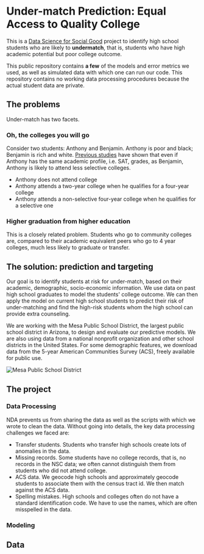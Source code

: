 # Under-match Prediction: Equal Access to Quality College
This is a [Data Science for Social Good](www.dssg.io) project to identify high school students who are likely to **undermatch**, that is, students who have high academic potential but poor college outcome.

This public repository contains **a few** of the models and error metrics we used, as well as simulated data with which one can run our code. This repository contains no working data processing procedures because the actual student data are private. 

## The problems
Under-match has two facets. 

### Oh, the colleges you will go
Consider two students: Anthony and Benjamin. Anthony is poor and black; Benjamin is rich and white. [Previous studies](http://www.brookings.edu/~/media/projects/bpea/spring%202013/2013a_hoxby.pdf) have shown that even if Anthony has the same academic profile, i.e. SAT, grades, as Benjamin, Anthony is likely to attend less selective colleges.

- Anthony does not attend college
- Anthony attends a two-year college when he qualifies for a four-year college
- Anthony attends a non-selective four-year college when he qualifies for a selective one

### Higher graduation from higher education
This is a closely related problem. Students who go to community colleges are, compared to their academic equivalent peers who go to 4 year colleges, much less likely to graduate or transfer. 

## The solution: prediction and targeting
Our goal is to identify students at risk for under-match, based on their academic, demographic, socio-economic information. We use data on past high school graduates to model the students' college outcome. We can then apply the model on current high school students to predict their risk of under-matching and find the high-risk students whom the high school can provide extra counseling. 

We are working with the Mesa Public School District, the largest public school district in Arizona, to design and evaluate our predictive models. We are also using data from a national nonprofit organization and other school districts in the United States. For some demographic features, we download data from the 5-year American Communities Survey (ACS), freely available for public use. 

![Mesa Public School District](http://dssg.io/img/partners/mesa.png)

## The project

### Data Processing
NDA prevents us from sharing the data as well as the scripts with which we wrote to clean the data. Without going into details, the key data processing challenges we faced are:

* Transfer students. Students who transfer high schools create lots of anomalies in the data.
* Missing records. Some students have no college records, that is, no records in the NSC data; we often cannot distinguish them from students who did not attend college.
* ACS data. We geocode high schools and approximately geocode students to associate them with the census tract id. We then match against the ACS data.
* Spelling mistakes. High schools and colleges often do not have a standard identification code. We have to use the names, which are often misspelled in the data.


### Modeling


## Data


